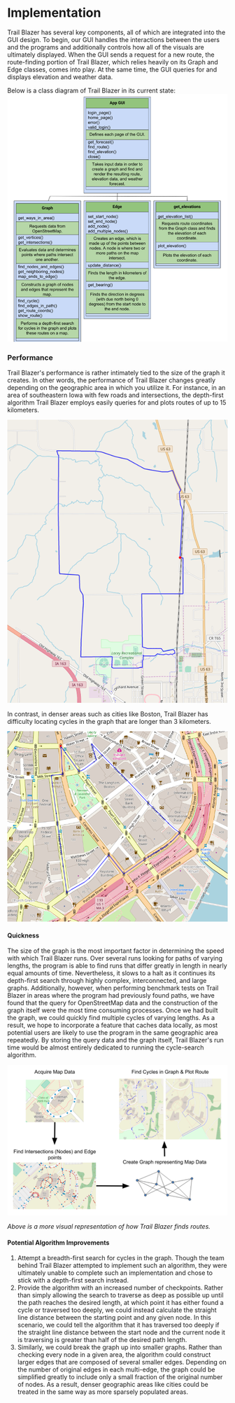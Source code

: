 # Implementation
Trail Blazer has several key components, all of which are integrated into the GUI design. To begin, our GUI handles the interactions between the users and the programs and additionally controls how all of the visuals are ultimately displayed. When the GUI sends a request for a new route, the route-finding portion of Trail Blazer, which relies heavily on its Graph and Edge classes, comes into play. At the same time, the GUI queries for and displays elevation and weather data.

Below is a class diagram of Trail Blazer in its current state:
![alt text](images/SoftDes_Final_UML.svg)

### Performance
Trail Blazer's performance is rather intimately tied to the size of the graph it creates. In other words, the performance of Trail Blazer changes greatly depending on the geographic area in which you utilize it. For instance, in an area of southeastern Iowa with few roads and intersections, the depth-first algorithm Trail Blazer employs easily queries for and plots routes of up to 15 kilometers.

![alt text](images/Iowa14km.png)

In contrast, in denser areas such as cities like Boston, Trail Blazer has difficulty locating cycles in the graph that are longer than 3 kilometers.

![alt text](images/Boston.png)

#### Quickness
The size of the graph is the most important factor in determining the speed with which Trail Blazer runs. Over several runs looking for paths of varying lengths, the program is able to find runs that differ greatly in length in nearly equal amounts of time. Nevertheless, it slows to a halt as it continues its depth-first search through highly complex, interconnected, and large graphs. Additionally, however, when performing benchmark tests on Trail Blazer in areas where the program had previously found paths, we have found that the query for OpenStreetMap data and the construction of the graph itself were the most time consuming processes. Once we had built the graph, we could quickly find multiple cycles of varying lengths. As a result, we hope to incorporate a feature that caches data locally, as most potential users are likely to use the program in the same geographic area repeatedly. By storing the query data and the graph itself, Trail Blazer's run time would be almost entirely dedicated to running the cycle-search algorithm.

![alt text](images/Route_Finding_Visual.svg)

*Above is a more visual representation of how Trail Blazer finds routes.*

#### Potential Algorithm Improvements
1. Attempt a breadth-first search for cycles in the graph. Though the team behind Trail Blazer attempted to implement such an algorithm, they were ultimately unable to complete such an implementation and chose to stick with a depth-first search instead.
2. Provide the algorithm with an increased number of checkpoints. Rather than simply allowing the search to traverse as deep as possible up until the path reaches the desired length, at which point it has either found a cycle or traversed too deeply, we could instead calculate the straight line distance between the starting point and any given node. In this scenario, we could tell the algorithm that it has traversed too deeply if the straight line distance between the start node and the current node it is traversing is greater than half of the desired path length.
3. Similarly, we could break the graph up into smaller graphs. Rather than checking every node in a given area, the algorithm could construct larger edges that are composed of several smaller edges. Depending on the number of original edges in each multi-edge, the graph could be simplified greatly to include only a small fraction of the original number of nodes. As a result, denser geographic areas like cities could be treated in the same way as more sparsely populated areas.
